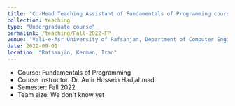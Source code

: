 ```yaml
---
title: "Co-Head Teaching Assistant of Fundamentals of Programming course"
collection: teaching
type: "Undergraduate course"
permalink: /teaching/Fall-2022-FP
venue: "Vali-e-Asr University of Rafsanjan, Department of Computer Engineering"
date: 2022-09-01
location: "Rafsanjān, Kerman, Iran"
---
```


- Course: Fundamentals of Programming
- Course instructor: Dr. Amir Hossein Hadjahmadi
- Semester: Fall 2022
- Team size: We don't know yet

<!-- ## More Info:
[Github Page](https://github.com/VRU-CE/Design_and_Analysis_of_Algorithms-4002) -->
